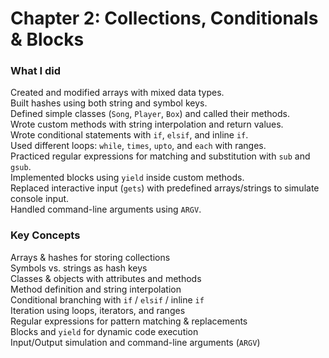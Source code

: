 # Chapter 2: Collections, Conditionals & Blocks

### What I did
Created and modified arrays with mixed data types.  
Built hashes using both string and symbol keys.  
Defined simple classes (`Song`, `Player`, `Box`) and called their methods.  
Wrote custom methods with string interpolation and return values.  
Wrote conditional statements with `if`, `elsif`, and inline `if`.  
Used different loops: `while`, `times`, `upto`, and `each` with ranges.  
Practiced regular expressions for matching and substitution with `sub` and `gsub`.  
Implemented blocks using `yield` inside custom methods.  
Replaced interactive input (`gets`) with predefined arrays/strings to simulate console input.  
Handled command-line arguments using `ARGV`.  

### Key Concepts
Arrays & hashes for storing collections  
Symbols vs. strings as hash keys  
Classes & objects with attributes and methods  
Method definition and string interpolation  
Conditional branching with `if` / `elsif` / inline `if`  
Iteration using loops, iterators, and ranges  
Regular expressions for pattern matching & replacements  
Blocks and `yield` for dynamic code execution  
Input/Output simulation and command-line arguments (`ARGV`)  
